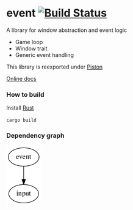 # event [![Build Status](https://travis-ci.org/PistonDevelopers/event.svg?branch=master)](https://travis-ci.org/PistonDevelopers/event)

A library for window abstraction and event logic

* Game loop
* Window trait
* Generic event handling

This library is reexported under [Piston](https://github.com/pistondevelopers/piston)

[Online docs](http://www.rust-ci.org/PistonDevelopers/piston/doc/piston/event/index.html)

### How to build

Install [Rust](http://www.rust-lang.org/)

`cargo build`

### Dependency graph

![event](./Cargo.png)

